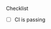 <!--
Thank you for the pull request! This repo's tests require that the commit be pushed to
a branch on conda-forge/conda-forge-webservices. This is to ensure that there's a GH_TOKEN variable
to test the commenting of the linter and command bot.

To make this easy, we use a merge queue. The tests on your fork will run, but some will be skipped
due to the missing tokens. Once a member of conda-forge/core merges the PR, the complete test suite
will be run on the upstream repo. If this passes, the PR will get merged into `main`. If not, the PR
will get kicked out of the queue for fixes.

If you have push access to this repo, you can use a branch for your PR, but this will not bypass the 
merge queue.
-->

Checklist
* [ ] CI is passing
